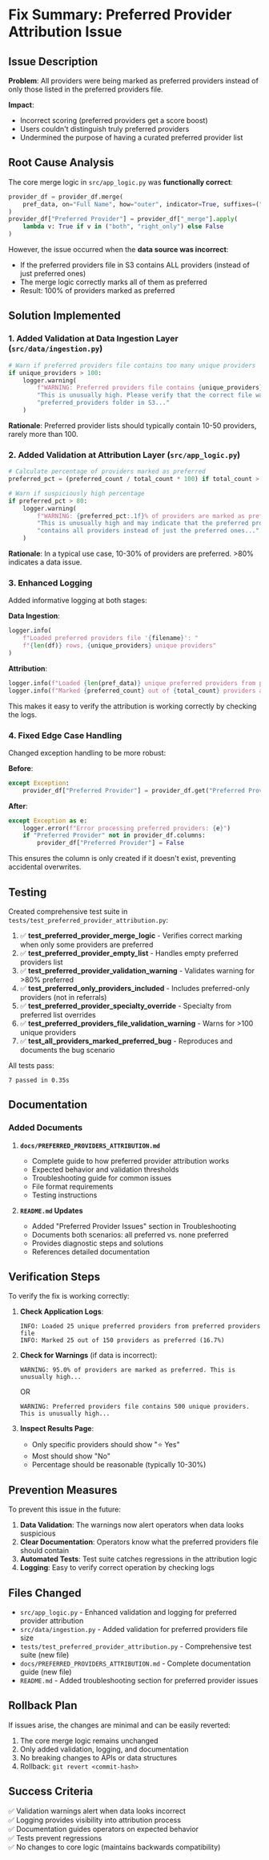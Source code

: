 # Fix Summary: Preferred Provider Attribution Issue

## Issue Description

**Problem**: All providers were being marked as preferred providers instead of only those listed in the preferred providers file.

**Impact**: 
- Incorrect scoring (preferred providers get a score boost)
- Users couldn't distinguish truly preferred providers
- Undermined the purpose of having a curated preferred provider list

## Root Cause Analysis

The core merge logic in `src/app_logic.py` was **functionally correct**:

```python
provider_df = provider_df.merge(
    pref_data, on="Full Name", how="outer", indicator=True, suffixes=("", "_pref")
)
provider_df["Preferred Provider"] = provider_df["_merge"].apply(
    lambda v: True if v in ("both", "right_only") else False
)
```

However, the issue occurred when the **data source was incorrect**:
- If the preferred providers file in S3 contains ALL providers (instead of just preferred ones)
- The merge logic correctly marks all of them as preferred
- Result: 100% of providers marked as preferred

## Solution Implemented

### 1. Added Validation at Data Ingestion Layer (`src/data/ingestion.py`)

```python
# Warn if preferred providers file contains too many unique providers
if unique_providers > 100:
    logger.warning(
        f"WARNING: Preferred providers file contains {unique_providers} unique providers. "
        "This is unusually high. Please verify that the correct file was uploaded to the "
        "preferred_providers folder in S3..."
    )
```

**Rationale**: Preferred provider lists should typically contain 10-50 providers, rarely more than 100.

### 2. Added Validation at Attribution Layer (`src/app_logic.py`)

```python
# Calculate percentage of providers marked as preferred
preferred_pct = (preferred_count / total_count * 100) if total_count > 0 else 0

# Warn if suspiciously high percentage
if preferred_pct > 80:
    logger.warning(
        f"WARNING: {preferred_pct:.1f}% of providers are marked as preferred. "
        "This is unusually high and may indicate that the preferred providers file "
        "contains all providers instead of just the preferred ones..."
    )
```

**Rationale**: In a typical use case, 10-30% of providers are preferred. >80% indicates a data issue.

### 3. Enhanced Logging

Added informative logging at both stages:

**Data Ingestion**:
```python
logger.info(
    f"Loaded preferred providers file '{filename}': "
    f"{len(df)} rows, {unique_providers} unique providers"
)
```

**Attribution**:
```python
logger.info(f"Loaded {len(pref_data)} unique preferred providers from preferred providers file")
logger.info(f"Marked {preferred_count} out of {total_count} providers as preferred ({preferred_pct:.1f}%)")
```

This makes it easy to verify the attribution is working correctly by checking the logs.

### 4. Fixed Edge Case Handling

Changed exception handling to be more robust:

**Before**:
```python
except Exception:
    provider_df["Preferred Provider"] = provider_df.get("Preferred Provider", False)
```

**After**:
```python
except Exception as e:
    logger.error(f"Error processing preferred providers: {e}")
    if "Preferred Provider" not in provider_df.columns:
        provider_df["Preferred Provider"] = False
```

This ensures the column is only created if it doesn't exist, preventing accidental overwrites.

## Testing

Created comprehensive test suite in `tests/test_preferred_provider_attribution.py`:

1. ✅ **test_preferred_provider_merge_logic** - Verifies correct marking when only some providers are preferred
2. ✅ **test_preferred_provider_empty_list** - Handles empty preferred providers list
3. ✅ **test_preferred_provider_validation_warning** - Validates warning for >80% preferred
4. ✅ **test_preferred_only_providers_included** - Includes preferred-only providers (not in referrals)
5. ✅ **test_preferred_provider_specialty_override** - Specialty from preferred list overrides
6. ✅ **test_preferred_providers_file_validation_warning** - Warns for >100 unique providers
7. ✅ **test_all_providers_marked_preferred_bug** - Reproduces and documents the bug scenario

All tests pass:
```
7 passed in 0.35s
```

## Documentation

### Added Documents

1. **`docs/PREFERRED_PROVIDERS_ATTRIBUTION.md`**
   - Complete guide to how preferred provider attribution works
   - Expected behavior and validation thresholds
   - Troubleshooting guide for common issues
   - File format requirements
   - Testing instructions

2. **`README.md` Updates**
   - Added "Preferred Provider Issues" section in Troubleshooting
   - Documents both scenarios: all preferred vs. none preferred
   - Provides diagnostic steps and solutions
   - References detailed documentation

## Verification Steps

To verify the fix is working correctly:

1. **Check Application Logs**:
   ```
   INFO: Loaded 25 unique preferred providers from preferred providers file
   INFO: Marked 25 out of 150 providers as preferred (16.7%)
   ```

2. **Check for Warnings** (if data is incorrect):
   ```
   WARNING: 95.0% of providers are marked as preferred. This is unusually high...
   ```
   OR
   ```
   WARNING: Preferred providers file contains 500 unique providers. This is unusually high...
   ```

3. **Inspect Results Page**:
   - Only specific providers should show "⭐ Yes"
   - Most should show "No"
   - Percentage should be reasonable (typically 10-30%)

## Prevention Measures

To prevent this issue in the future:

1. **Data Validation**: The warnings now alert operators when data looks suspicious
2. **Clear Documentation**: Operators know what the preferred providers file should contain
3. **Automated Tests**: Test suite catches regressions in the attribution logic
4. **Logging**: Easy to verify correct operation by checking logs

## Files Changed

- `src/app_logic.py` - Enhanced validation and logging for preferred provider attribution
- `src/data/ingestion.py` - Added validation for preferred providers file size
- `tests/test_preferred_provider_attribution.py` - Comprehensive test suite (new file)
- `docs/PREFERRED_PROVIDERS_ATTRIBUTION.md` - Complete documentation guide (new file)
- `README.md` - Added troubleshooting section for preferred provider issues

## Rollback Plan

If issues arise, the changes are minimal and can be easily reverted:

1. The core merge logic remains unchanged
2. Only added validation, logging, and documentation
3. No breaking changes to APIs or data structures
4. Rollback: `git revert <commit-hash>`

## Success Criteria

✅ Validation warnings alert when data looks incorrect  
✅ Logging provides visibility into attribution process  
✅ Documentation guides operators on expected behavior  
✅ Tests prevent regressions  
✅ No changes to core logic (maintains backwards compatibility)
